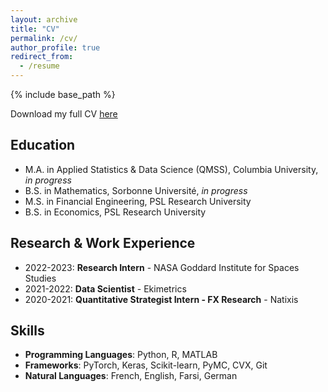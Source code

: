 ```yaml
---
layout: archive
title: "CV"
permalink: /cv/
author_profile: true
redirect_from:
  - /resume
---
```


{% include base_path %}

Download my full CV [here](https://emileDesmaili.github.io/files/CV.pdf)


## Education

* M.A. in Applied Statistics & Data Science (QMSS), Columbia University, _in progress_
* B.S. in Mathematics, Sorbonne Université, _in progress_
* M.S. in Financial Engineering, PSL Research University
* B.S. in Economics, PSL Research University


## Research & Work Experience
 
* 2022-2023: **Research Intern** - NASA Goddard Institute for Spaces Studies
* 2021-2022: **Data Scientist** - Ekimetrics
* 2020-2021: **Quantitative Strategist Intern - FX Research** - Natixis

  
## Skills

* **Programming Languages**: Python, R, MATLAB
* **Frameworks**: PyTorch, Keras, Scikit-learn, PyMC, CVX, Git
* **Natural Languages**: French, English, Farsi, German




